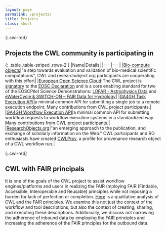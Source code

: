 ```yaml
---
layout: page
permalink: /projects/
title: Projects
class: short
---
```


{:.cwl-red}
## Projects the CWL community is participating in 

{: .table .table-striped .rows-2 }
|Name|Details|
|--- |--- |
|[Bio-compute objects](https://osf.io/h59uh/)|"a step towards evaluation and validation of bio-medical scientific computations", CWL and researchobject.org participants are cooperating with this effort|
|[European Open Science Cloud](https://www.eosc-portal.eu/about/eosc)|The CWL project is [signatory](https://www.eosc-portal.eu/about/eosc-doers) to the [EOSC Declaration](https://ec.europa.eu/research/openscience/pdf/eosc_declaration.pdf#view=fit&pagemode=none) and is a core enabling standard for two of the EOSCPilot Science Demonstrations:  [LOFAR - Astrophysics Data](https://eoscpilot.eu/lofar-data) and [eWaterCycle & SWITCH-ON – FAIR Data for Hydrology](https://eoscpilot.eu/earth-sciences-%E2%80%93-hydrology-switching-eosc-reproducible-computational-hydrology-fairifying)|
|[GA4GH Task Execution API](https://github.com/ga4gh/task-execution-schemas/)|a minimal common API for submitting a single job to a remote execution endpoint. Many contributions from CWL project participants.|
|[GA4GH Workflow Execution API](https://github.com/ga4gh/workflow-execution-schemas)|a minimal common API for submitting workflow requests to workflow execution systems in a standardized way. Many contributions from CWL project participants.|
|[ResearchObjects.org](http://www.researchobject.org/)|"an emerging approach to the publication, and exchange of scholarly information on the Web." CWL participants and RO enthusiasts have created [CWLProv](https://w3id.org/cwl/prov/), a profile for provenance research object of a CWL workflow run.|

{:.cwl-red]
## CWL with FAIR principals

It is one of the goals of the CWL project to assist workflow engines/platforms and users in realizing the FAIR (mploying FAIR (Findable, Accessible, Interoperable and Reusable) principles while not imposing a burden for lack of perfection or completion.  [Here](/FAIR) is a qualitative analysis of CWL and the FAIR principles. We examine this not just the context of the workflow and tool descriptions, but also the context of creating, sharing, and executing these descriptions. Additionally, we discuss not narrowing the adherence of inbound data by employing the FAIR principles and increasing the adherence of the FAIR principles for the outbound data.

